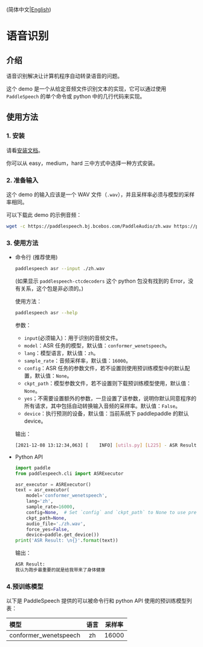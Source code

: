 (简体中文|[English](./README.md))

# 语音识别
## 介绍
语音识别解决让计算机程序自动转录语音的问题。

这个 demo 是一个从给定音频文件识别文本的实现，它可以通过使用 `PaddleSpeech` 的单个命令或 python 中的几行代码来实现。
## 使用方法
### 1. 安装
请看[安装文档](https://github.com/PaddlePaddle/PaddleSpeech/blob/develop/docs/source/install_cn.md)。

你可以从 easy，medium，hard 三中方式中选择一种方式安装。

### 2. 准备输入
这个 demo 的输入应该是一个 WAV 文件（`.wav`），并且采样率必须与模型的采样率相同。

可以下载此 demo 的示例音频：
```bash
wget -c https://paddlespeech.bj.bcebos.com/PaddleAudio/zh.wav https://paddlespeech.bj.bcebos.com/PaddleAudio/en.wav
```
### 3. 使用方法
- 命令行 (推荐使用)
  ```bash
  paddlespeech asr --input ./zh.wav
  ```
  (如果显示 `paddlespeech-ctcdecoders` 这个 python 包没有找到的 Error，没有关系，这个包是非必须的。)
  
  使用方法：
  ```bash
  paddlespeech asr --help
  ```
  参数：
  - `input`(必须输入)：用于识别的音频文件。
  - `model`：ASR 任务的模型，默认值：`conformer_wenetspeech`。
  - `lang`：模型语言，默认值：`zh`。
  - `sample_rate`：音频采样率，默认值：`16000`。
  - `config`：ASR 任务的参数文件，若不设置则使用预训练模型中的默认配置，默认值：`None`。
  - `ckpt_path`：模型参数文件，若不设置则下载预训练模型使用，默认值：`None`。
  - `yes`；不需要设置额外的参数，一旦设置了该参数，说明你默认同意程序的所有请求，其中包括自动转换输入音频的采样率。默认值：`False`。
  - `device`：执行预测的设备，默认值：当前系统下 paddlepaddle 的默认 device。

  输出：
  ```bash
  [2021-12-08 13:12:34,063] [    INFO] [utils.py] [L225] - ASR Result: 我认为跑步最重要的就是给我带来了身体健康
  ```

- Python API
  ```python
  import paddle
  from paddlespeech.cli import ASRExecutor

  asr_executor = ASRExecutor()
  text = asr_executor(
      model='conformer_wenetspeech',
      lang='zh',
      sample_rate=16000,
      config=None,  # Set `config` and `ckpt_path` to None to use pretrained model.
      ckpt_path=None,
      audio_file='./zh.wav',
      force_yes=False,
      device=paddle.get_device())
  print('ASR Result: \n{}'.format(text))
  ```

  输出：
  ```bash
  ASR Result:
  我认为跑步最重要的就是给我带来了身体健康
  ```

### 4.预训练模型
以下是 PaddleSpeech 提供的可以被命令行和 python API 使用的预训练模型列表：

| 模型 | 语言 | 采样率
| :--- | :---: | :---: |
| conformer_wenetspeech| zh| 16000

